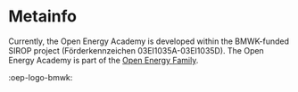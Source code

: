 # Metainfo
Currently, the Open Energy Academy is developed within the BMWK-funded SIROP project (Förderkennzeichen 03EI1035A-03EI1035D).
The Open Energy Academy is part of the [Open Energy Family](https://openenergy-platform.org/about/). 

:oep-logo-bmwk: